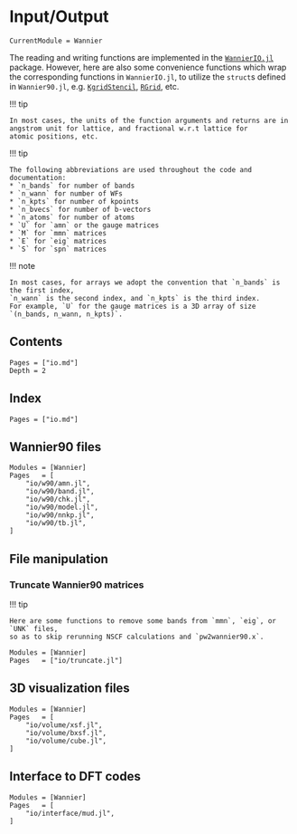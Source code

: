 # Input/Output

```@meta
CurrentModule = Wannier
```

The reading and writing functions are implemented in the
[`WannierIO.jl`](https://github.com/qiaojunfeng/WannierIO.jl)
package. However, here are also some convenience functions which
wrap the corresponding functions in `WannierIO.jl`, to utilize the
`struct`s defined in `Wannier90.jl`, e.g. [`KgridStencil`](@ref),
[`RGrid`](@ref), etc.

!!! tip

    In most cases, the units of the function arguments and returns are in
    angstrom unit for lattice, and fractional w.r.t lattice for
    atomic positions, etc.

!!! tip

    The following abbreviations are used throughout the code and documentation:
    * `n_bands` for number of bands
    * `n_wann` for number of WFs
    * `n_kpts` for number of kpoints
    * `n_bvecs` for number of b-vectors
    * `n_atoms` for number of atoms
    * `U` for `amn` or the gauge matrices
    * `M` for `mmn` matrices
    * `E` for `eig` matrices
    * `S` for `spn` matrices

!!! note

    In most cases, for arrays we adopt the convention that `n_bands` is the first index,
    `n_wann` is the second index, and `n_kpts` is the third index.
    For example, `U` for the gauge matrices is a 3D array of size `(n_bands, n_wann, n_kpts)`.

## Contents

```@contents
Pages = ["io.md"]
Depth = 2
```

## Index

```@index
Pages = ["io.md"]
```

## Wannier90 files

```@autodocs
Modules = [Wannier]
Pages   = [
    "io/w90/amn.jl",
    "io/w90/band.jl",
    "io/w90/chk.jl",
    "io/w90/model.jl",
    "io/w90/nnkp.jl",
    "io/w90/tb.jl",
]
```

## File manipulation

### Truncate Wannier90 matrices

!!! tip

    Here are some functions to remove some bands from `mmn`, `eig`, or `UNK` files,
    so as to skip rerunning NSCF calculations and `pw2wannier90.x`.

```@autodocs
Modules = [Wannier]
Pages   = ["io/truncate.jl"]
```

## 3D visualization files

```@autodocs
Modules = [Wannier]
Pages   = [
    "io/volume/xsf.jl",
    "io/volume/bxsf.jl",
    "io/volume/cube.jl",
]
```

## Interface to DFT codes

```@autodocs
Modules = [Wannier]
Pages   = [
    "io/interface/mud.jl",
]
```
